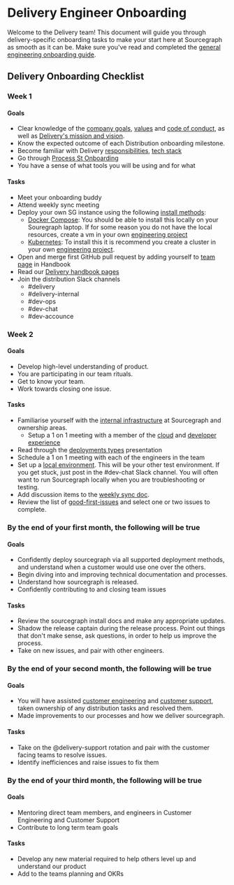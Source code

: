 # Delivery Engineer Onboarding

Welcome to the Delivery team! This document will guide you through delivery-specific onboarding tasks to make your start here at Sourcegraph as smooth as it can be. Make sure you've read and completed the [general engineering onboarding guide](../../onboarding/index.md).

## Delivery Onboarding Checklist

### Week 1

#### Goals

- Clear knowledge of the [company goals](../../../../../strategy-goals/goals/index.md), [values](../../../../../company-info-and-process/values/index.md) and [code of conduct](../../../../../company-info-and-process/communication/code_of_conduct.md), as well as [Delivery's mission and vision](./index.md).
- Know the expected outcome of each Distribution onboarding milestone.
- Become familiar with Delivery [responsibilities](index.md#Responsibilities), [tech stack](index.md#tech-stack)
- Go through [Process St Onboarding](https://app.process.st/reports/)
- You have a sense of what tools you will be using and for what

#### Tasks

- Meet your onboarding buddy
- Attend weekly sync meeting
- Deploy your own SG instance using the following [install methods](https://docs.sourcegraph.com/admin/install):
  - [Docker Compose](https://docs.sourcegraph.com/admin/install/docker-compose): You should be able to install this locally on your Souregraph laptop. If for some reason you do not have the local resources, create a vm in your own [engineering project](../../tools/infrastructure/gcp.md#engineering-projects)
  - [Kubernetes](https://docs.sourcegraph.com/admin/install/kubernetes): To install this it is recommend you create a cluster in your own [engineering project](../../tools/infrastructure/gcp.md#engineering-projects).
- Open and merge first GitHub pull request by adding yourself to [team page](../../../../../team/index.md) in Handbook
- Read our [Delivery handbook pages](index.md)
- Join the distribution Slack channels
  - #delivery
  - #delivery-internal
  - #dev-ops
  - #dev-chat
  - #dev-accounce

### Week 2

#### Goals

- Develop high-level understanding of product.
- You are participating in our team rituals.
- Get to know your team.
- Work towards closing one issue.

#### Tasks

- Familiarise yourself with the [internal infrastructure](../../tools/index.md) at Sourcegraph and ownership areas.
  - Setup a 1 on 1 meeting with a member of the [cloud](../../cloud/devops/index.md#members) and [developer experience](../../enablement/dev-experience/index.md#members)
- Read through the [deployments types](https://docs.google.com/presentation/d/1u4mbXjubQqV-6WFbuS7Q1b_X6BVh-_GWzzFQMcrAzLw/edit#slide=id.p) presentation
- Schedule a 1 on 1 meeting with each of the engineers in the team
- Set up a [local environment](https://docs.sourcegraph.com/dev/getting-started). This will be your other test environment. If you get stuck, just post in the #dev-chat Slack channel. You will often want to run Sourcegraph locally when you are troubleshooting or testing.
- Add discussion items to the [weekly sync doc](https://docs.google.com/document/d/1otP6F8qfm2yNOW1hjTszkkuiYF1MGp31s5ATeA76ij4/edit?usp=sharing).
- Review the list of [good-first-issues](https://github.com/sourcegraph/sourcegraph/issues?q=is%3Aopen+is%3Aissue+label%3A%22good+first+issue%22+label%3Ateam%2Fdistribution) and select one or two issues to complete.

### By the end of your first month, the following will be true

#### Goals

- Confidently deploy sourcegraph via all supported deployment methods, and understand when a customer would use one over the others.
- Begin diving into and improving technical documentation and processes.
- Understand how sourcegraph is released.
- Confidently contributing to and closing team issues

#### Tasks

- Review the sourcegraph install docs and make any appropriate updates.
- Shadow the release captain during the release process. Point out things that don't make sense, ask questions, in order to help us improve the process.
- Take on new issues, and pair with other engineers.

### By the end of your second month, the following will be true

#### Goals

- You will have assisted [customer engineering](../../../../ce/index.md) and [customer support](../../../../support/index.md), taken ownership of any distribution tasks and resolved them.
- Made improvements to our processes and how we deliver sourcegraph.

#### Tasks

- Take on the @delivery-support rotation and pair with the customer facing teams to resolve issues.
- Identify inefficiences and raise issues to fix them

### By the end of your third month, the following will be true

#### Goals

- Mentoring direct team members, and engineers in Customer Engineering and Customer Support
- Contribute to long term team goals

#### Tasks

- Develop any new material required to help others level up and understand our product
- Add to the teams planning and OKRs
